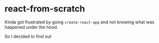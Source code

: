 # react-from-scratch

Kinda got frustrated by going `create-react-app` and not knowing what was happened under the hood. 

So I decided to find out
